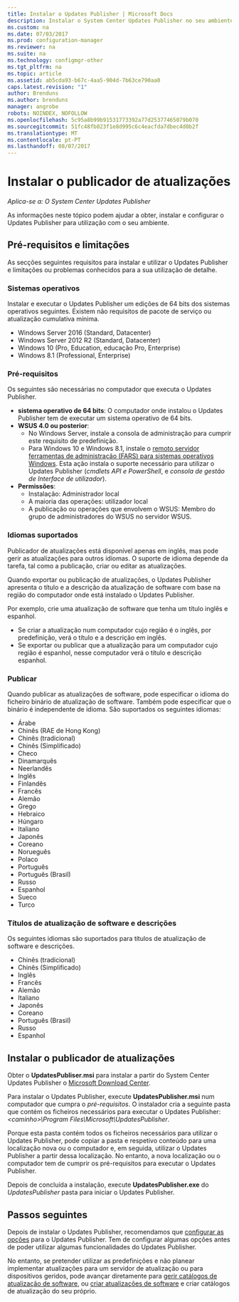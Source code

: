 ```yaml
---
title: Instalar o Updates Publisher | Microsoft Docs
description: Instalar o System Center Updates Publisher no seu ambiente
ms.custom: na
ms.date: 07/03/2017
ms.prod: configuration-manager
ms.reviewer: na
ms.suite: na
ms.technology: configmgr-other
ms.tgt_pltfrm: na
ms.topic: article
ms.assetid: ab5cda93-b67c-4aa5-904d-7b63ce790aa0
caps.latest.revision: "1"
author: Brenduns
ms.author: brenduns
manager: angrobe
robots: NOINDEX, NOFOLLOW
ms.openlocfilehash: 5c95a8b99b91531773392a77d25377465079b070
ms.sourcegitcommit: 51fc48fb023f1e8d995c6c4eacfda7dbec4d0b2f
ms.translationtype: MT
ms.contentlocale: pt-PT
ms.lasthandoff: 08/07/2017
---
```

# <a name="install-updates-publisher"></a>Instalar o publicador de atualizações

*Aplica-se a: O System Center Updates Publisher*

As informações neste tópico podem ajudar a obter, instalar e configurar o Updates Publisher para utilização com o seu ambiente.


## <a name="prerequisites-and-limitations"></a>Pré-requisitos e limitações
As secções seguintes requisitos para instalar e utilizar o Updates Publisher e limitações ou problemas conhecidos para a sua utilização de detalhe.

### <a name="operating-systems"></a>Sistemas operativos
Instalar e executar o Updates Publisher um edições de 64 bits dos sistemas operativos seguintes. Existem não requisitos de pacote de serviço ou atualização cumulativa mínima.

-   Windows Server 2016 (Standard, Datacenter)
-   Windows Server 2012 R2 (Standard, Datacenter)
-   Windows 10 (Pro, Education, educação Pro, Enterprise)
-   Windows 8.1 (Professional, Enterprise)

### <a name="prerequisites"></a>Pré-requisitos
Os seguintes são necessárias no computador que executa o Updates Publisher.

-   **sistema operativo de 64 bits**: O computador onde instalou o Updates Publisher tem de executar um sistema operativo de 64 bits.
-   **WSUS 4.0 ou posterior**:
    -   No Windows Server, instale a consola de administração para cumprir este requisito de predefinição.
    -   Para Windows 10 e Windows 8.1, instale o [remoto servidor ferramentas de administração (FARS) para sistemas operativos Windows](https://support.microsoft.com/help/2693643/remote-server-administration-tools-rsat-for-windows-operating-systems). Esta ação instala o suporte necessário para utilizar o Updates Publisher (*cmdlets API e PowerShell*, e *consola de gestão de Interface de utilizador*).
-   **Permissões**:
    -   Instalação: Administrador local
    -   A maioria das operações: utilizador local
    -   A publicação ou operações que envolvem o WSUS: Membro do grupo de administradores do WSUS no servidor WSUS.

### <a name="supported-languages"></a>Idiomas suportados
Publicador de atualizações está disponível apenas em inglês, mas pode gerir as atualizações para outros idiomas. O suporte de idioma depende da tarefa, tal como a publicação, criar ou editar as atualizações.

Quando exportar ou publicação de atualizações, o Updates Publisher apresenta o título e a descrição da atualização de software com base na região do computador onde está instalado o Updates Publisher.

Por exemplo, crie uma atualização de software que tenha um título inglês e espanhol.

-   Se criar a atualização num computador cujo região é o inglês, por predefinição, verá o título e a descrição em inglês.
-   Se exportar ou publicar que a atualização para um computador cujo região é espanhol, nesse computador verá o título e descrição espanhol.

### <a name="publishing"></a>Publicar
Quando publicar as atualizações de software, pode especificar o idioma do ficheiro binário de atualização de software. Também pode especificar que o binário é independente de idioma. São suportados os seguintes idiomas:

-   Árabe
-   Chinês (RAE de Hong Kong)
-   Chinês (tradicional)
-   Chinês (Simplificado)
-   Checo
-   Dinamarquês
-   Neerlandês
-   Inglês
-   Finlandês
-   Francês
-   Alemão
-   Grego
-   Hebraico
-   Húngaro
-   Italiano
-   Japonês
-   Coreano
-   Norueguês
-   Polaco
-   Português
-   Português (Brasil)
-   Russo
-   Espanhol
-   Sueco
-   Turco

### <a name="software-update-titles-and-descriptions"></a>Títulos de atualização de software e descrições
Os seguintes idiomas são suportados para títulos de atualização de software e descrições.

-   Chinês (tradicional)
-   Chinês (Simplificado)
-   Inglês
-   Francês
-   Alemão
-   Italiano
-   Japonês
-   Coreano
-   Português (Brasil)
-   Russo
-   Espanhol



## <a name="install-updates-publisher"></a>Instalar o publicador de atualizações
Obter o **UpdatesPubliser.msi** para instalar a partir do System Center Updates Publisher o [Microsoft Download Center](https://go.microsoft.com/fwlink/?linkid=847967).

Para instalar o Updates Publisher, execute **UpdatesPublisher.msi** num computador que cumpra o *pré-requisitos*. O instalador cria a seguinte pasta que contém os ficheiros necessários para executar o Updates Publisher:  *&lt;caminho&gt;\Program Files\Microsoft\UpdatesPublisher*.

Porque esta pasta contém todos os ficheiros necessários para utilizar o Updates Publisher, pode copiar a pasta e respetivo conteúdo para uma localização nova ou o computador e, em seguida, utilizar o Updates Publisher a partir dessa localização. No entanto, a nova localização ou o computador tem de cumprir os pré-requisitos para executar o Updates Publisher.

Depois de concluída a instalação, execute **UpdatesPublisher.exe** do *UpdatesPublisher* pasta para iniciar o Updates Publisher.

## <a name="next-steps"></a>Passos seguintes
 Depois de instalar o Updates Publisher, recomendamos que [configurar as opções](updates-publisher-options.md) para o Updates Publisher. Tem de configurar algumas opções antes de poder utilizar algumas funcionalidades do Updates Publisher.

 No entanto, se pretender utilizar as predefinições e não planear implementar atualizações para um servidor de atualização ou para dispositivos geridos, pode avançar diretamente para [gerir catálogos de atualização de software](updates-publisher-catalogs.md), ou [criar atualizações de software](create-updates-with-updates-publisher.md) e criar catálogos de atualização do seu próprio.


